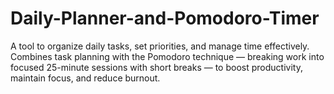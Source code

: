 # Daily-Planner-and-Pomodoro-Timer
A tool to organize daily tasks, set priorities, and manage time effectively. Combines task planning with the Pomodoro technique — breaking work into focused 25-minute sessions with short breaks — to boost productivity, maintain focus, and reduce burnout.
